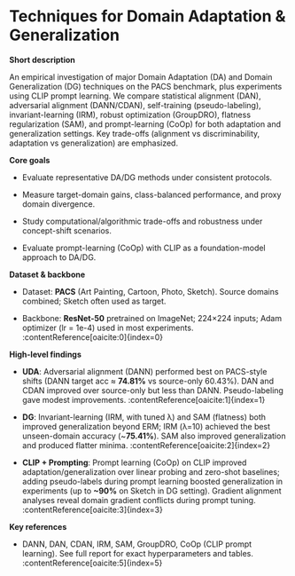 # Techniques for Domain Adaptation & Generalization 

**Short description**  

An empirical investigation of major Domain Adaptation (DA) and Domain Generalization (DG) techniques on the PACS benchmark, plus experiments using CLIP prompt learning. We compare statistical alignment (DAN), adversarial alignment (DANN/CDAN), self-training (pseudo-labeling), invariant-learning (IRM), robust optimization (GroupDRO), flatness regularization (SAM), and prompt-learning (CoOp) for both adaptation and generalization settings. Key trade-offs (alignment vs discriminability, adaptation vs generalization) are emphasized.

**Core goals**

- Evaluate representative DA/DG methods under consistent protocols.

- Measure target-domain gains, class-balanced performance, and proxy domain divergence.

- Study computational/algorithmic trade-offs and robustness under concept-shift scenarios.

- Evaluate prompt-learning (CoOp) with CLIP as a foundation-model approach to DA/DG.

**Dataset & backbone**

- Dataset: **PACS** (Art Painting, Cartoon, Photo, Sketch). Source domains combined; Sketch often used as target.  

- Backbone: **ResNet-50** pretrained on ImageNet; 224×224 inputs; Adam optimizer (lr = 1e-4) used in most experiments. :contentReference[oaicite:0]{index=0}

**High-level findings**

- **UDA**: Adversarial alignment (DANN) performed best on PACS-style shifts (DANN target acc ≈ **74.81%** vs source-only 60.43%). DAN and CDAN improved over source-only but less than DANN. Pseudo-labeling gave modest improvements. :contentReference[oaicite:1]{index=1}  

- **DG**: Invariant-learning (IRM, with tuned λ) and SAM (flatness) both improved generalization beyond ERM; IRM (λ=10) achieved the best unseen-domain accuracy (~**75.41%**). SAM also improved generalization and produced flatter minima. :contentReference[oaicite:2]{index=2}  

- **CLIP + Prompting**: Prompt learning (CoOp) on CLIP improved adaptation/generalization over linear probing and zero-shot baselines; adding pseudo-labels during prompt learning boosted generalization in experiments (up to **~90%** on Sketch in DG setting). Gradient alignment analyses reveal domain gradient conflicts during prompt tuning. :contentReference[oaicite:3]{index=3}

**Key references**

- DANN, DAN, CDAN, IRM, SAM, GroupDRO, CoOp (CLIP prompt learning). See full report for exact hyperparameters and tables. :contentReference[oaicite:5]{index=5}
